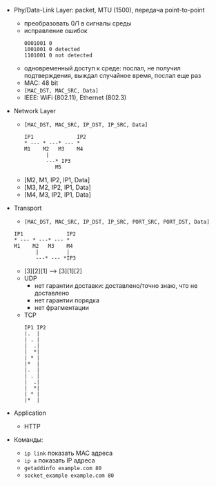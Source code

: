 * Phy/Data-Link Layer: packet, MTU (1500), передача point-to-point
    * преобразовать 0/1 в сигналы среды
    * исправление ошибок
        ```
        0001001 0
        1001001 0 detected
        1101001 0 not detected
        ```
    * одновременный доступ к среде: послал, не получил подтверждения, выждал случайное время, послал еще раз
    * MAC: 48 bit
    * `[MAC_DST, MAC_SRC, Data]`
    * IEEE: WiFi (802.11), Ethernet (802.3)

* Network Layer
    * `[MAC_DST, MAC_SRC, IP_DST, IP_SRC, Data]`
       ```
       IP1              IP2
       * --- * ---* --- *
       M1    M2   M3    M4
              |
              ---* IP3
                 M5
       ```
   * [M2, M1, IP2, IP1, Data]
   * [M3, M2, IP2, IP1, Data]
   * [M4, M3, IP2, IP1, Data]

* Transport
   * `[MAC_DST, MAC_SRC, IP_DST, IP_SRC, PORT_SRC, PORT_DST, Data]`

   ```
   IP1              IP2
   * --- * ---* --- *
   M1    M2   M3    M4
          |         |
          ---* --- *IP3
   ```
   *  [3][2][1]  --> [3][1][2]
   * UDP
      * нет гарантии доставки: доставлено/точно знаю, что не доставлено
      * нет гарантии порядка
      * нет фрагментации
   * TCP
      ```
      IP1 IP2
      |.  |
      | . |
      |  .|
      |  *|
      | * |
      |*  |
      |.  |
      | . |
      |  .|
      |  *|
      | * |
      |*  |
      ```
* Application
   * HTTP

* Команды:
   * `ip link` показать MAC адреса
   * `ip a` показать IP адреса
   * `getaddinfo example.com 80`
   * `socket_example example.com 80`


